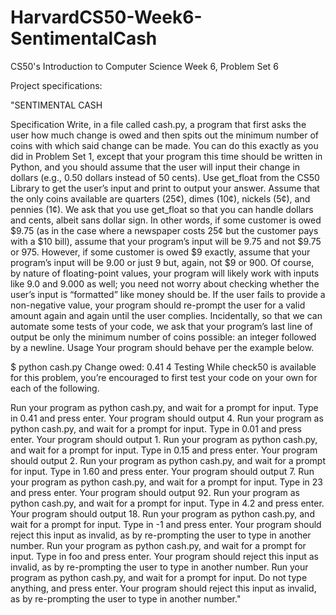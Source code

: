 # HarvardCS50-Week6-SentimentalCash

CS50's Introduction to Computer Science
Week 6, Problem Set 6

Project specifications:

"SENTIMENTAL CASH

Specification
Write, in a file called cash.py, a program that first asks the user how much change is owed and then spits out the minimum number of coins with which said change can be made. You can do this exactly as you did in Problem Set 1, except that your program this time should be written in Python, and you should assume that the user will input their change in dollars (e.g., 0.50 dollars instead of 50 cents).
Use get_float from the CS50 Library to get the user’s input and print to output your answer. Assume that the only coins available are quarters (25¢), dimes (10¢), nickels (5¢), and pennies (1¢).
We ask that you use get_float so that you can handle dollars and cents, albeit sans dollar sign. In other words, if some customer is owed $9.75 (as in the case where a newspaper costs 25¢ but the customer pays with a $10 bill), assume that your program’s input will be 9.75 and not $9.75 or 975. However, if some customer is owed $9 exactly, assume that your program’s input will be 9.00 or just 9 but, again, not $9 or 900. Of course, by nature of floating-point values, your program will likely work with inputs like 9.0 and 9.000 as well; you need not worry about checking whether the user’s input is “formatted” like money should be.
If the user fails to provide a non-negative value, your program should re-prompt the user for a valid amount again and again until the user complies.
Incidentally, so that we can automate some tests of your code, we ask that your program’s last line of output be only the minimum number of coins possible: an integer followed by a newline.
Usage
Your program should behave per the example below.

$ python cash.py
Change owed: 0.41
4
Testing
While check50 is available for this problem, you’re encouraged to first test your code on your own for each of the following.

Run your program as python cash.py, and wait for a prompt for input. Type in 0.41 and press enter. Your program should output 4.
Run your program as python cash.py, and wait for a prompt for input. Type in 0.01 and press enter. Your program should output 1.
Run your program as python cash.py, and wait for a prompt for input. Type in 0.15 and press enter. Your program should output 2.
Run your program as python cash.py, and wait for a prompt for input. Type in 1.60 and press enter. Your program should output 7.
Run your program as python cash.py, and wait for a prompt for input. Type in 23 and press enter. Your program should output 92.
Run your program as python cash.py, and wait for a prompt for input. Type in 4.2 and press enter. Your program should output 18.
Run your program as python cash.py, and wait for a prompt for input. Type in -1 and press enter. Your program should reject this input as invalid, as by re-prompting the user to type in another number.
Run your program as python cash.py, and wait for a prompt for input. Type in foo and press enter. Your program should reject this input as invalid, as by re-prompting the user to type in another number.
Run your program as python cash.py, and wait for a prompt for input. Do not type anything, and press enter. Your program should reject this input as invalid, as by re-prompting the user to type in another number."
